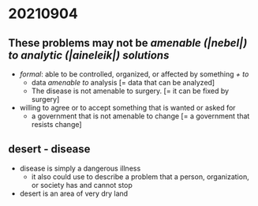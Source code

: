# 20210904


## These problems may not be *amenable (|nebel|) to analytic (|aineleik|) solutions*
- *formal*: able to be controlled, organized, or affected by something *+ to*
  - data *amenable to* analysis [= data that can be analyzed]
  - The disease is not amenable to surgery. [= it can be fixed by surgery]
- willing to agree or to accept something that is wanted or asked for
  - a government that is not amenable to change [= a government that resists change]
  

## desert - disease 

 - disease is simply a dangerous illness
   - it also could use to describe a problem that a person, organization, or society has and cannot stop
 - desert is an area of very dry land